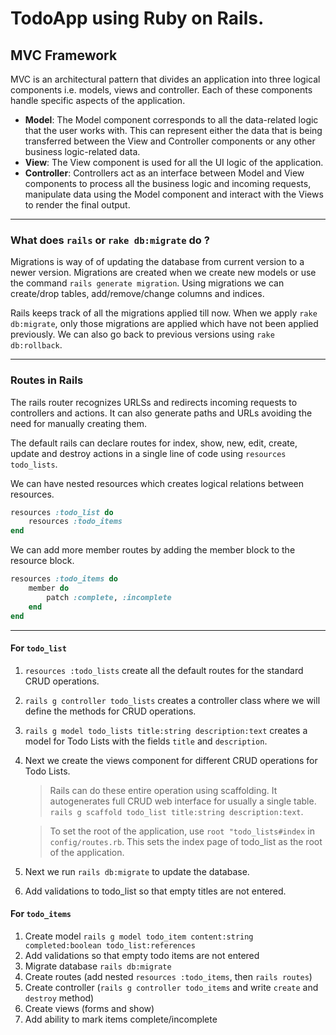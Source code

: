 # TodoApp using Ruby on Rails.

## MVC Framework

MVC is an architectural pattern that divides an application into three logical components i.e. models, views and controller. Each of these components handle specific aspects of the application.

- **Model**: The Model component corresponds to all the data-related logic that the user works with. This can represent either the data that is being transferred between the View and Controller components or any other business logic-related data.
- **View**: The View component is used for all the UI logic of the application.
- **Controller**: Controllers act as an interface between Model and View components to process all the business logic and incoming requests, manipulate data using the Model component and interact with the Views to render the final output.


---

### What does `rails` or `rake db:migrate` do ?

Migrations is way of of updating the database from current version to a newer version. Migrations are created when we create new models or use the command `rails generate migration`. Using migrations we can create/drop tables, add/remove/change columns and indices.

Rails keeps track of all the migrations applied till now. When we apply `rake db:migrate`, only those migrations are applied which have not been applied previously. We can also go back to previous versions using `rake db:rollback`.

---

### Routes in Rails

The rails router recognizes URLSs and redirects incoming requests to controllers and actions. It can also generate paths and URLs avoiding the need for manually creating them.

The default rails can declare routes for index, show, new, edit, create, update and destroy actions in a single line of code using `resources todo_lists`.

We can have nested resources which creates logical relations between resources.

```ruby
resources :todo_list do
	resources :todo_items
end
```

We can add more member routes by adding the member block to the resource block.
```ruby
resources :todo_items do
	member do
		patch :complete, :incomplete
	end
end
```

---

#### For `todo_list`

1. `resources :todo_lists` create all the default routes for the standard CRUD operations.
2. `rails g controller todo_lists` creates a controller class where we will define the methods for CRUD operations.
3. `rails g model todo_lists title:string description:text` creates a model for Todo Lists with the fields `title` and `description`.
4. Next we create the views component for different CRUD operations for Todo Lists.

	> Rails can do these entire operation using scaffolding. It autogenerates full CRUD web interface for usually a single table.
	`rails g scaffold todo_list title:string description:text`.

	> To set the root of the application, use `root "todo_lists#index` in `config/routes.rb`. This sets the index page of todo_list as the root of the application.

5. Next we run `rails db:migrate` to update the database.
6. Add validations to todo_list so that empty titles are not entered.

#### For `todo_items`

1. Create model `rails g model todo_item content:string completed:boolean todo_list:references`
2. Add validations so that empty todo items are not entered
2. Migrate database `rails db:migrate`
3. Create routes (add nested `resources :todo_items`, then `rails routes`)
4. Create controller (`rails g controller todo_items` and write `create` and `destroy` method)
5. Create views (forms and show)
6. Add ability to mark items complete/incomplete
